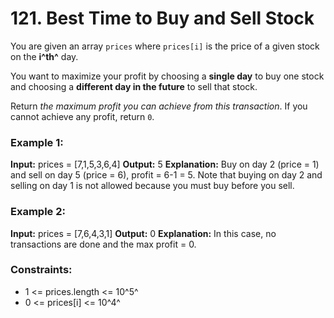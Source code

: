 # 121. Best Time to Buy and Sell Stock

You are given an array `prices` where `prices[i]` is the price of a given stock on the **i^th^** day.

You want to maximize your profit by choosing a **single day** to buy one stock and choosing a **different day in the future** to sell that stock.

Return *the maximum profit you can achieve from this transaction*. If you cannot achieve any profit, return `0`.

### Example 1:
**Input:** prices = [7,1,5,3,6,4]
**Output:** 5
**Explanation:** Buy on day 2 (price = 1) and sell on day 5 (price = 6), profit = 6-1 = 5.
Note that buying on day 2 and selling on day 1 is not allowed because you must buy before you sell.

### Example 2:
**Input:** prices = [7,6,4,3,1]
**Output:** 0
**Explanation:** In this case, no transactions are done and the max profit = 0.
 
### Constraints:
- 1 <= prices.length <= 10^5^
- 0 <= prices[i] <= 10^4^